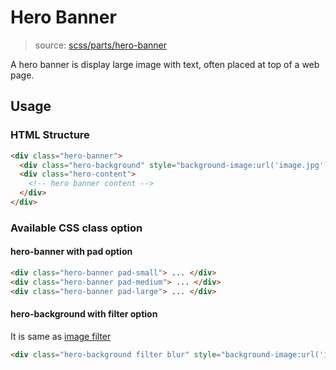 # Hero Banner

> source: [scss/parts/hero-banner](../../src/scss/parts/_hero-banner.scss)

A hero banner is display large image with text, often placed at top of a web page.

## Usage

### HTML Structure

```html
<div class="hero-banner">
  <div class="hero-background" style="background-image:url('image.jpg');"></div>
  <div class="hero-content">
    <!-- hero banner content -->
  </div>
</div>
```

### Available CSS class option

#### hero-banner with pad option

```html
<div class="hero-banner pad-small"> ... </div>
<div class="hero-banner pad-medium"> ... </div>
<div class="hero-banner pad-large"> ... </div>
```

#### hero-background with filter option

It is same as [image filter](image.md#image-filter)

```html
<div class="hero-background filter blur" style="background-image:url('image.jpg');"></div>
```
